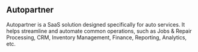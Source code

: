 ## Autopartner

Autopartner is a SaaS solution designed specifically for auto services. It helps streamline and automate common operations, such as Jobs & Repair Processing, CRM, Inventory Management, Finance, Reporting, Analytics, etc.
